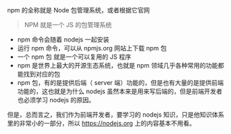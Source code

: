 
npm 的全称就是 Node 包管理系统，或者根据它官网

> NPM 就是一个 JS 的包管理系统

- npm 命令会随着 nodejs 一起安装
- 运行 npm 命令，可以从 npmjs.org 网站上下载 npm 包
- 一个 npm 包 就是一个可以复用的 JS 程序
- npm 是世界上最大的开源生态系统，也就是 npm 领域几乎各种常用的功能都能找到对应的包
- npm 包，有的是提供后端（ server 端）功能的，但是也有大量的是提供前端功能的，这也就是为什么 nodejs 虽然本来是用来写后端的，但是前端开发者也必须学习 nodejs 的原因。

但是，总而言之，我们作为前端开发者，要学习的 nodejs 知识，只是他知识体系里的非常小的一部分，所以 https://nodejs.org 上的内容基本不用看。
